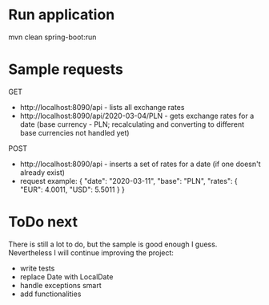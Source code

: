 # Run application
mvn clean spring-boot:run

# Sample requests
GET
* http://localhost:8090/api - lists all exchange rates
* http://localhost:8090/api/2020-03-04/PLN - gets exchange rates for a date (base currency - PLN; recalculating and converting to different base currencies not handled yet)

POST
* http://localhost:8090/api - inserts a set of rates for a date (if one doesn't already exist)
* request example: {
                      "date": "2020-03-11",
                      "base": "PLN",
                      "rates":    {
                         "EUR": 4.0011,
                         "USD": 5.5011
                      }
                   }

# ToDo next
There is still a lot to do, but the sample is good enough I guess. Nevertheless I will continue improving the project:
* write tests
* replace Date with LocalDate
* handle exceptions smart
* add functionalities
 